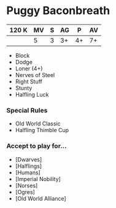 # Puggy Baconbreath
| 120 K  | MV | S | AG | P | AV |
| --- | --- | --- | --- | --- | --- |
| | 5 | 3 | 3+ | 4+ | 7+ |

* Block
* Dodge
* Loner (4+)
* Nerves of Steel
* Right Stuff
* Stunty
* Halfling Luck

### Special Rules
* Old World Classic
* Halfling Thimble Cup

### Accept to play for...
* [Dwarves]
* [Halflings]
* [Humans]
* [Imperial Nobility]
* [Norses]
* [Ogres]
* [Old World Alliance]
